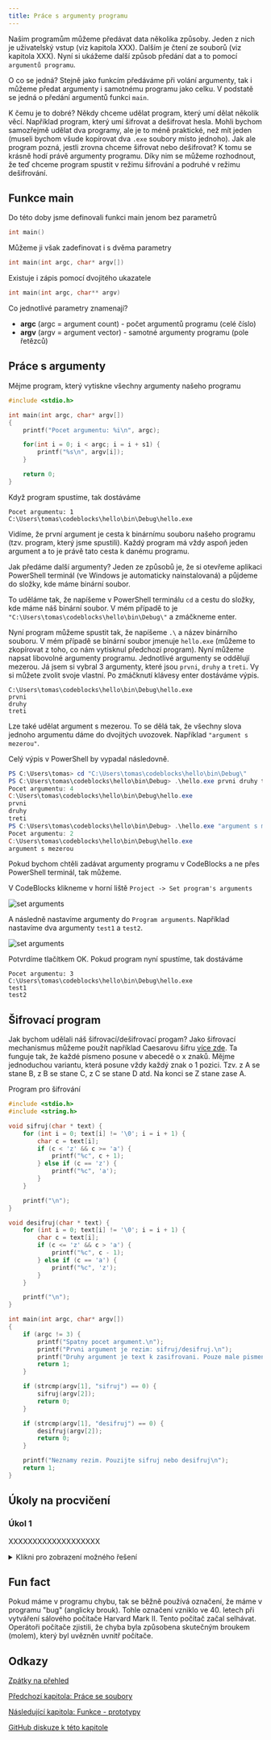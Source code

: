 ```yaml
---
title: Práce s argumenty programu
---
```

Našim programům můžeme předávat data několika způsoby. Jeden z nich je uživatelský vstup (viz kapitola XXX). Dalším je čtení ze souborů (viz kapitola XXX). Nyní si ukážeme další způsob předání dat a to pomocí `argumentů programu`.

O co se jedná? Stejně jako funkcím předáváme při volání argumenty, tak i můžeme předat argumenty i samotnému programu jako celku. V podstatě se jedná o předání argumentů funkci `main`.

K čemu je to dobré? Někdy chceme udělat program, který umí dělat několik věcí. Například program, který umí šifrovat a dešifrovat hesla. Mohli bychom samozřejmě udělat dva programy, ale je to méně praktické, než mít jeden (museli bychom všude kopírovat dva `.exe` soubory místo jednoho). Jak ale program pozná, jestli zrovna chceme šifrovat nebo dešifrovat? K tomu se krásně hodí právě argumenty programu. Díky nim se můžeme rozhodnout, že teď chceme program spustit v režimu šifrování a podruhé v režimu dešifrování.

## Funkce main
Do této doby jsme definovali funkci main jenom bez parametrů
```c
int main()
```

Můžeme ji však zadefinovat i s dvěma parametry
```c
int main(int argc, char* argv[])
```

Existuje i zápis pomocí dvojitého ukazatele
```c
int main(int argc, char** argv)
```

Co jednotlivé parametry znamenají?

* **argc** (argc = argument count) - počet argumentů programu (celé číslo)
* **argv** (argv = argument vector) - samotné argumenty programu (pole řetězců)


## Práce s argumenty
Mějme program, který vytiskne všechny argumenty našeho programu
```c
#include <stdio.h>

int main(int argc, char* argv[])
{
    printf("Pocet argumentu: %i\n", argc);

    for(int i = 0; i < argc; i = i + s1) {
        printf("%s\n", argv[i]);
    }

    return 0;
}
```

Když program spustíme, tak dostáváme

```
Pocet argumentu: 1
C:\Users\tomas\codeblocks\hello\bin\Debug\hello.exe
```

Vidíme, že první argument je cesta k binárnímu souboru našeho programu (tzv. program, který jsme spustili). Každý program má vždy aspoň jeden argument a to je právě tato cesta k danému programu.

Jak předáme další argumenty? Jeden ze způsobů je, že si otevřeme aplikaci PowerShell terminál (ve Windows je automaticky nainstalovaná) a půjdeme do složky, kde máme binární soubor.

To uděláme tak, že napíšeme v PowerShell terminálu `cd` a cestu do složky, kde máme náš binární soubor. V mém případě to je `"C:\Users\tomas\codeblocks\hello\bin\Debug\"` a zmáčkneme enter.

Nyní program můžeme spustit tak, že napíšeme `.\` a název binárního souboru. V mém případě se binární soubor jmenuje `hello.exe` (můžeme to zkopírovat z toho, co nám vytisknul předchozí program). Nyní můžeme napsat libovolné argumenty programu. Jednotlivé argumenty se oddělují mezerou. Já jsem si vybral 3 argumenty, které jsou `prvni`, `druhy` a `treti`. Vy si můžete zvolit svoje vlastní. Po zmáčknutí klávesy enter dostáváme výpis.
```
C:\Users\tomas\codeblocks\hello\bin\Debug\hello.exe
prvni
druhy
treti
```

Lze také udělat argument s mezerou. To se dělá tak, že všechny slova jednoho argumentu dáme do dvojitých uvozovek. Například `"argument s mezerou"`.


Celý výpis v PowerShell by vypadal následovně.

```ps1
PS C:\Users\tomas> cd "C:\Users\tomas\codeblocks\hello\bin\Debug\"
PS C:\Users\tomas\codeblocks\hello\bin\Debug> .\hello.exe prvni druhy treti
Pocet argumentu: 4
C:\Users\tomas\codeblocks\hello\bin\Debug\hello.exe
prvni
druhy
treti
PS C:\Users\tomas\codeblocks\hello\bin\Debug> .\hello.exe "argument s mezerou"
Pocet argumentu: 2
C:\Users\tomas\codeblocks\hello\bin\Debug\hello.exe
argument s mezerou
```

Pokud bychom chtěli zadávat argumenty programu v CodeBlocks a ne přes PowerShell terminál, tak můžeme.

V CodeBlocks klikneme v horní liště `Project -> Set program's arguments`

![set arguments](./obrazky/argumenty/set_arguments.PNG)

A následně nastavíme argumenty do `Program arguments`. Například nastavíme dva argumenty `test1` a `test2`.


![set arguments](./obrazky/argumenty/codeblocks.PNG)

Potvrdíme tlačítkem OK. Pokud program nyní spustíme, tak dostáváme

```
Pocet argumentu: 3
C:\Users\tomas\codeblocks\hello\bin\Debug\hello.exe
test1
test2
```

## Šifrovací program
Jak bychom udělali náš šifrovací/dešifrovací progam? Jako šifrovací mechanismus můžeme použít například Caesarovu šifru [více zde](https://cs.wikipedia.org/wiki/Caesarova_%C5%A1ifra). Ta funguje tak, že každé písmeno posune v abecedě o x znaků. Mějme jednoduchou variantu, která posune vždy každý znak o 1 pozici. Tzv. z A se stane B, z B se stane C, z C se stane D atd. Na konci se Z stane zase A.

Program pro šifrování
```c
#include <stdio.h>
#include <string.h>

void sifruj(char * text) {
    for (int i = 0; text[i] != '\0'; i = i + 1) {
        char c = text[i];
        if (c < 'z' && c >= 'a') {
            printf("%c", c + 1);
        } else if (c == 'z') {
            printf("%c", 'a');
        }
    }

    printf("\n");
}

void desifruj(char * text) {
    for (int i = 0; text[i] != '\0'; i = i + 1) {
        char c = text[i];
        if (c <= 'z' && c > 'a') {
            printf("%c", c - 1);
        } else if (c == 'a') {
            printf("%c", 'z');
        }
    }

    printf("\n");
}

int main(int argc, char* argv[])
{
    if (argc != 3) {
        printf("Spatny pocet argument.\n");
        printf("Prvni argument je rezim: sifruj/desifruj.\n");
        printf("Druhy argument je text k zasifrovani. Pouze male pismenka anglicke abecedy.\n");
        return 1;
    }

    if (strcmp(argv[1], "sifruj") == 0) {
        sifruj(argv[2]);
        return 0;
    }

    if (strcmp(argv[1], "desifruj") == 0) {
        desifruj(argv[2]);
        return 0;
    }

    printf("Neznamy rezim. Pouzijte sifruj nebo desifruj\n");
    return 1;
}
```




## Úkoly na procvičení
### Úkol 1
XXXXXXXXXXXXXXXXXXX


<details>
  <summary>Klikni pro zobrazení možného řešení</summary>

```c
#include <stdio.h>

void tiskni_nejvetsi(int cisla_k_tisku[], int velikost_pole) {
    // Zde predpokladame, ze pole ma aspon jeden prvek
    // Lepsi by bylo to osetrit na zacatku pro situace, kdy pole bude mit 0 prvku
    int max = cisla_k_tisku[0];  
    for (int i = 0; i < velikost_pole; i = i + 1) {
        if (cisla_k_tisku[i] > max) {
            max = cisla_k_tisku[i];
        }
    }
    
    printf("Maximum je %i\n", max);
}

int main()
{
    int pole[5];

    for (int i = 0; i < 5; i = i + 1) {
        int vstup = 0;
        printf("Zadejte cislo:\n");
        scanf("%i", &vstup);
        pole[i] = vstup;
    }

    tiskni_nejvetsi(pole, 5);

    return 0;
}
```
</details>

## Fun fact
Pokud máme v programu chybu, tak se běžně používá označení, že máme v programu "bug" (anglicky brouk). Tohle označení vzniklo ve 40. letech při vytváření sálového počítače Harvard Mark II.
Tento počítač začal selhávat. Operátoři počítače zjistili, že chyba byla způsobena skutečným broukem (molem), který byl uvězněn uvnitř počítače.


## Odkazy
[Zpátky na přehled](./index.md)

[Předchozí kapitola: Práce se soubory](./zaklady-soubory.md)

[Následující kapitola: Funkce - prototypy](./pokrocile-prototypy.md)

[GitHub diskuze k této kapitole](https://github.com/tomasbruckner/c_lectures/discussions/19)
